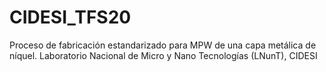 # CIDESI_TFS20
Proceso de fabricación estandarizado para MPW de una capa metálica de níquel. Laboratorio Nacional de Micro y Nano Tecnologías (LNunT), CIDESI

